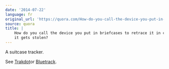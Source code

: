 ```yaml
---
date: '2014-07-22'
language: fr
original_url: 'https://quora.com/How-do-you-call-the-device-you-put-in-briefcases-to-retrace-it-in-case-it-gets-stolen/answer/Clément-Renaud'
source: quora
title: |
    How do you call the device you put in briefcases to retrace it in case
    it gets stolen?
---
```


A suitcase tracker. 
 
See [Trakdot](http://www.trakdot.com/en)or
[Bluetrack](http://bluetrackgpstrackers.co.uk/shop/gps-trackers/bluetrack-prime-1-gps-tracker/).
